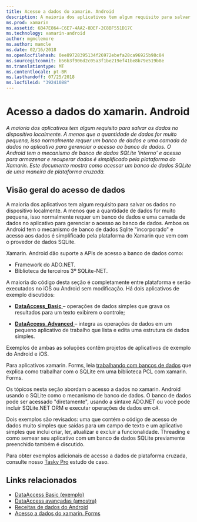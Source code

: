 ```yaml
---
title: Acesso a dados do xamarin. Android
description: A maioria dos aplicativos tem algum requisito para salvar os dados no dispositivo localmente. A menos que a quantidade de dados for muito pequena, isso normalmente requer um banco de dados e uma camada de dados no aplicativo para gerenciar o acesso ao banco de dados.  O Android tem o mecanismo de banco de dados SQLite 'interno' e acesso para armazenar e recuperar dados é simplificado pela plataforma do Xamarin. Este documento mostra como acessar um banco de dados SQLite de uma maneira de plataforma cruzada.
ms.prod: xamarin
ms.assetid: 6B47E864-C6E7-4AA2-8DEF-2C8BF551D17C
ms.technology: xamarin-android
author: mgmclemore
ms.author: mamcle
ms.date: 02/16/2018
ms.openlocfilehash: 0ee89728395134f26972ebefa28ca96925b98c84
ms.sourcegitcommit: b56b3f906d2c05a3f1be219ef41be8b79e519b8e
ms.translationtype: MT
ms.contentlocale: pt-BR
ms.lasthandoff: 07/25/2018
ms.locfileid: "39241088"
---
```

# <a name="xamarinandroid-data-access"></a>Acesso a dados do xamarin. Android

_A maioria dos aplicativos tem algum requisito para salvar os dados no dispositivo localmente. A menos que a quantidade de dados for muito pequena, isso normalmente requer um banco de dados e uma camada de dados no aplicativo para gerenciar o acesso ao banco de dados.  O Android tem o mecanismo de banco de dados SQLite 'interno' e acesso para armazenar e recuperar dados é simplificado pela plataforma do Xamarin. Este documento mostra como acessar um banco de dados SQLite de uma maneira de plataforma cruzada._

## <a name="data-access-overview"></a>Visão geral do acesso de dados

A maioria dos aplicativos tem algum requisito para salvar os dados no dispositivo localmente. A menos que a quantidade de dados for muito pequena, isso normalmente requer um banco de dados e uma camada de dados no aplicativo para gerenciar o acesso ao banco de dados. Ambos os Android tem o mecanismo de banco de dados Sqlite "incorporado" e acesso aos dados é simplificado pela plataforma do Xamarin que vem com o provedor de dados SQLite.

Xamarin. Android dão suporte a APIs de acesso a banco de dados como:

-  Framework do ADO.NET.
-  Biblioteca de terceiros 3º SQLite-NET.

A maioria do código desta seção é completamente entre plataforma e serão executados no iOS ou Android sem modificação. Há dois aplicativos de exemplo discutidos:

-  [**DataAccess_Basic** ](https://github.com/xamarin/mobile-samples/tree/master/DataAccess/Basic) &ndash; operações de dados simples que grava os resultados para um texto exibirem o controle;

-  [**DataAccess_Advanced** ](https://github.com/xamarin/mobile-samples/tree/master/DataAccess/Advanced) &ndash; integra as operações de dados em um pequeno aplicativo de trabalho que lista e edita uma estrutura de dados simples.

Exemplos de ambas as soluções contêm projetos de aplicativos de exemplo do Android e iOS.

Para aplicativos xamarin. Forms, leia [trabalhando com bancos de dados](~/xamarin-forms/app-fundamentals/databases.md) que explica como trabalhar com o SQLite em uma biblioteca PCL com xamarin. Forms.

Os tópicos nesta seção abordam o acesso a dados no xamarin. Android usando o SQLite como o mecanismo de banco de dados. O banco de dados pode ser acessado "diretamente", usando a sintaxe ADO.NET ou você pode incluir SQLite.NET ORM e executar operações de dados em c#.

Dois exemplos são revisados: uma que contém o código de acesso de dados muito simples que saídas para um campo de texto e um aplicativo simples que inclui criar, ler, atualizar e excluir a funcionalidade. Threading e como semear seu aplicativo com um banco de dados SQLite previamente preenchido também é discutido.

Para obter exemplos adicionais de acesso a dados de plataforma cruzada, consulte nosso [Tasky Pro](~/cross-platform/app-fundamentals/building-cross-platform-applications/case-study-tasky.md) estudo de caso.


## <a name="related-links"></a>Links relacionados

- [DataAccess Basic (exemplo)](https://github.com/xamarin/mobile-samples/tree/master/DataAccess/Basic)
- [DataAccess avançadas (amostra)](https://github.com/xamarin/mobile-samples/tree/master/DataAccess/Advanced)
- [Receitas de dados do Android](https://github.com/xamarin/recipes/tree/master/Recipes/android/data)
- [Acesso a dados do xamarin. Forms](~/xamarin-forms/app-fundamentals/databases.md)
